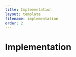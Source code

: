 ```yaml
---
title: Implementation
layout: template
filename: implementation
order: 2
--- 
```


# Implementation


